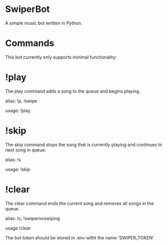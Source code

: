 # SwiperBot
A simple music bot written in Python.

# Commands

This bot currently only supports minimal functionality:

# !play

The play command adds a song to the queue and begins playing.

alias: !p, !swipe

usage: !play <Youtube video title or url>
  
# !skip

The skip command stops the song that is currently playing and continues to next song in queue.

alias: !s

usage: !skip

# !clear

The clear command ends the current song and removes all songs in the queue.

alias: !c, !swipernoswiping

usage !clear

The bot token should be stored in .env witht the name 'SWIPER_TOKEN'
